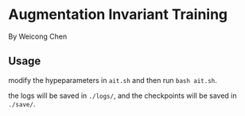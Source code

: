 # Augmentation Invariant Training
By Weicong Chen

## Usage

modify the hypeparameters in `ait.sh` and then run `bash ait.sh`.

the logs will be saved in `./logs/`, and the checkpoints will be saved in `./save/`.
